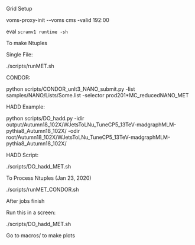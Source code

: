 Grid Setup

voms-proxy-init --voms cms -valid 192:00 

eval `scramv1 runtime -sh`

To make Ntuples

Single File:

./scripts/runMET.sh

CONDOR:

python scripts/CONDOR_unlt3_NANO_submit.py -list samples/NANO/Lists/Some.list -selector prod201*MC_reducedNANO_MET

HADD Example:

python scripts/DO_hadd.py -idir output/Autumn18_102X/WJetsToLNu_TuneCP5_13TeV-madgraphMLM-pythia8_Autumn18_102X/ -odir root/Autumn18_102X/WJetsToLNu_TuneCP5_13TeV-madgraphMLM-pythia8_Autumn18_102X/

HADD Script:

./scripts/DO_hadd_MET.sh


To Process Ntuples (Jan 23, 2020)

./scripts/runMET_CONDOR.sh

After jobs finish

Run this in a screen:

./scripts/DO_hadd_MET.sh

Go to macros/ to make plots

